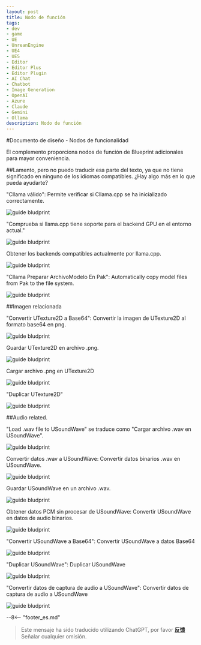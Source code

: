 ```yaml
---
layout: post
title: Nodo de función
tags:
- dev
- game
- UE
- UnreanEngine
- UE4
- UE5
- Editor
- Editor Plus
- Editor Plugin
- AI Chat
- Chatbot
- Image Generation
- OpenAI
- Azure
- Claude
- Gemini
- Ollama
description: Nodo de función
---
```


<meta property="og:title" content="UE 插件 AIChatPlus 使用说明 - 蓝图篇 - 功能节点" />

#Documento de diseño - Nodos de funcionalidad

El complemento proporciona nodos de función de Blueprint adicionales para mayor conveniencia.

##Lamento, pero no puedo traducir esa parte del texto, ya que no tiene significado en ninguno de los idiomas compatibles. ¿Hay algo más en lo que pueda ayudarte?

"Cllama válido": Permite verificar si Cllama.cpp se ha inicializado correctamente.

![guide bludprint](assets/img/2024-ue-aichatplus/guide_util_1.png)

"Comprueba si llama.cpp tiene soporte para el backend GPU en el entorno actual."

![guide bludprint](assets/img/2024-ue-aichatplus/guide_util_2.png)

Obtener los backends compatibles actualmente por llama.cpp.

![guide bludprint](assets/img/2024-ue-aichatplus/guide_util_3.png)

"Cllama Preparar ArchivoModelo En Pak": Automatically copy model files from Pak to the file system.

![guide bludprint](assets/img/2024-ue-aichatplus/guide_util_4.png)

##Imagen relacionada

"Convertir UTexture2D a Base64": Convertir la imagen de UTexture2D al formato base64 en png. 

![guide bludprint](assets/img/2024-ue-aichatplus/guide_util_5.png)

Guardar UTexture2D en archivo .png.

![guide bludprint](assets/img/2024-ue-aichatplus/guide_util_6.png)

Cargar archivo .png en UTexture2D

![guide bludprint](assets/img/2024-ue-aichatplus/guide_util_7.png)

"Duplicar UTexture2D"

![guide bludprint](assets/img/2024-ue-aichatplus/guide_util_8.png)

##Audio related.

"Load .wav file to USoundWave" se traduce como "Cargar archivo .wav en USoundWave".

![guide bludprint](assets/img/2024-ue-aichatplus/guide_util_9.png)

Convertir datos .wav a USoundWave: Convertir datos binarios .wav en USoundWave.

![guide bludprint](assets/img/2024-ue-aichatplus/guide_util_10.png)

Guardar USoundWave en un archivo .wav.

![guide bludprint](assets/img/2024-ue-aichatplus/guide_util_11.png)

Obtener datos PCM sin procesar de USoundWave: Convertir USoundWave en datos de audio binarios.

![guide bludprint](assets/img/2024-ue-aichatplus/guide_util_12.png)

"Convertir USoundWave a Base64": Convertir USoundWave a datos Base64

![guide bludprint](assets/img/2024-ue-aichatplus/guide_util_13.png)

"Duplicar USoundWave": Duplicar USoundWave

![guide bludprint](assets/img/2024-ue-aichatplus/guide_util_14.png)

"Convertir datos de captura de audio a USoundWave": Convertir datos de captura de audio a USoundWave

![guide bludprint](assets/img/2024-ue-aichatplus/guide_util_15.png)

--8<-- "footer_es.md"


> Este mensaje ha sido traducido utilizando ChatGPT, por favor [**反馈**](https://github.com/disenone/wiki_blog/issues/new)Señalar cualquier omisión. 
